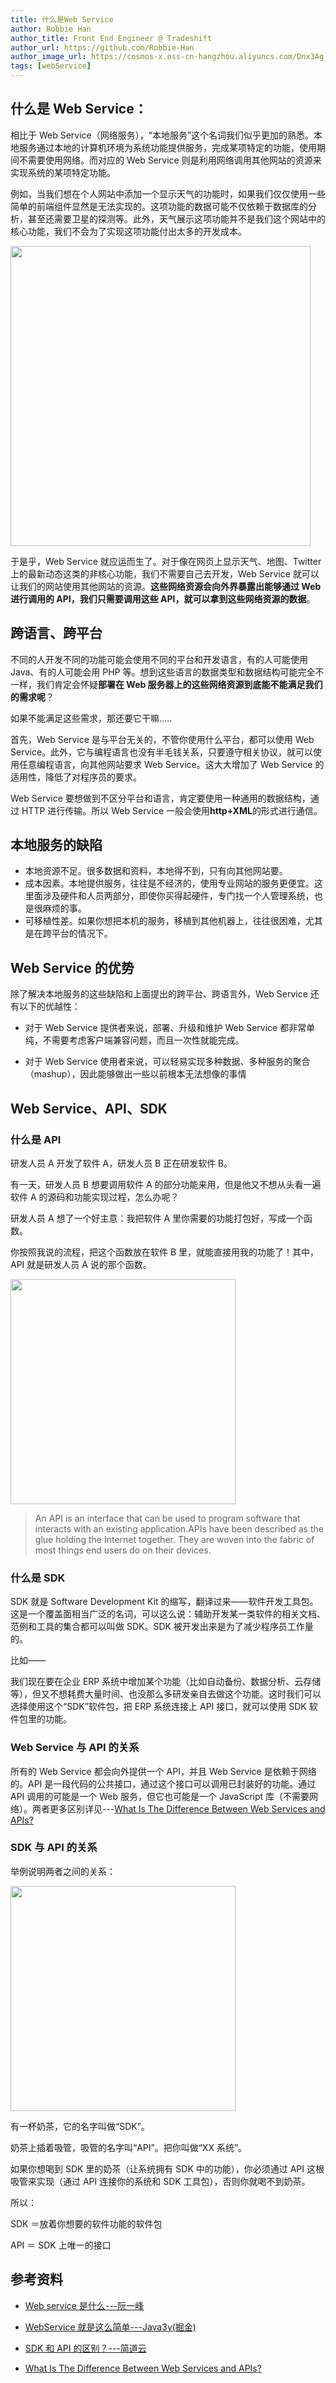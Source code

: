 ```yaml
---
title: 什么是Web Service
author: Robbie Han
author_title: Front End Engineer @ Tradeshift
author_url: https://github.com/Robbie-Han
author_image_url: https://cosmos-x.oss-cn-hangzhou.aliyuncs.com/Dnx3Ag.jpg
tags: [webService]
---
```


## 什么是 Web Service：

相比于 Web Service（网络服务），“本地服务”这个名词我们似乎更加的熟悉。本地服务通过本地的计算机环境为系统功能提供服务，完成某项特定的功能，使用期间不需要使用网络。而对应的 Web Service 则是利用网络调用其他网站的资源来实现系统的某项特定功能。

​ 例如，当我们想在个人网站中添加一个显示天气的功能时，如果我们仅仅使用一些简单的前端组件显然是无法实现的。这项功能的数据可能不仅依赖于数据库的分析，甚至还需要卫星的探测等。此外，天气展示这项功能并不是我们这个网站中的核心功能，我们不会为了实现这项功能付出太多的开发成本。

<Img width="480" legend="图：360导航中的天气功能" src="https://cosmos-x.oss-cn-hangzhou.aliyuncs.com/Ozb8Z0.png" />

于是乎，Web Service 就应运而生了。对于像在网页上显示天气、地图、Twitter 上的最新动态这类的非核心功能，我们不需要自己去开发，Web Service 就可以让我们的网站使用其他网站的资源。**这些网络资源会向外界暴露出能够通过 Web 进行调用的 API，我们只需要调用这些 API，就可以拿到这些网络资源的数据**。

<!--truncate-->

## 跨语言、跨平台

不同的人开发不同的功能可能会使用不同的平台和开发语言，有的人可能使用 Java、有的人可能会用 PHP 等。想到这些语言的数据类型和数据结构可能完全不一样，我们肯定会怀疑**部署在 Web 服务器上的这些网络资源到底能不能满足我们的需求呢**？

如果不能满足这些需求，那还要它干嘛.....

首先，Web Service 是与平台无关的，不管你使用什么平台，都可以使用 Web Service。此外，它与编程语言也没有半毛钱关系，只要遵守相关协议，就可以使用任意编程语言，向其他网站要求 Web Service。这大大增加了 Web Service 的适用性，降低了对程序员的要求。

Web Service 要想做到不区分平台和语言，肯定要使用一种通用的数据结构，通过 HTTP 进行传输。所以 Web Service 一般会使用**http+XML**的形式进行通信。

## 本地服务的缺陷

- 本地资源不足。很多数据和资料，本地得不到，只有向其他网站要。
- 成本因素。本地提供服务，往往是不经济的，使用专业网站的服务更便宜。这里面涉及硬件和人员两部分，即使你买得起硬件，专门找一个人管理系统，也是很麻烦的事。
- 可移植性差。如果你想把本机的服务，移植到其他机器上，往往很困难，尤其是在跨平台的情况下。

## Web Service 的优势

除了解决本地服务的这些缺陷和上面提出的跨平台、跨语言外，Web Service 还有以下的优越性：

- 对于 Web Service 提供者来说，部署、升级和维护 Web Service 都非常单纯，不需要考虑客户端兼容问题，而且一次性就能完成。

- 对于 Web Service 使用者来说，可以轻易实现多种数据、多种服务的聚合（mashup），因此能够做出一些以前根本无法想像的事情

## Web Service、API、SDK

### 什么是 API

研发人员 A 开发了软件 A，研发人员 B 正在研发软件 B。

有一天，研发人员 B 想要调用软件 A 的部分功能来用，但是他又不想从头看一遍软件 A 的源码和功能实现过程，怎么办呢？

研发人员 A 想了一个好主意：我把软件 A 里你需要的功能打包好，写成一个函数。

你按照我说的流程，把这个函数放在软件 B 里，就能直接用我的功能了！其中，API 就是研发人员 A 说的那个函数。

<Img width="360" legend="图：研发人员A和研发人员B交互示意图" src="https://cosmos-x.oss-cn-hangzhou.aliyuncs.com/zhWVcF.jpg" />

> An API is an interface that can be used to program software that interacts with an existing application.APIs have been described as the glue holding the Internet together. They are woven into the fabric of most things end users do on their devices.

### 什么是 SDK

SDK 就是 Software Development Kit 的缩写，翻译过来——软件开发工具包。这是一个覆盖面相当广泛的名词，可以这么说：辅助开发某一类软件的相关文档、范例和工具的集合都可以叫做 SDK。SDK 被开发出来是为了减少程序员工作量的。

比如——

我们现在要在企业 ERP 系统中增加某个功能（比如自动备份、数据分析、云存储等），但又不想耗费大量时间、也没那么多研发亲自去做这个功能。这时我们可以选择使用这个“SDK”软件包，把 ERP 系统连接上 API 接口，就可以使用 SDK 软件包里的功能。

### Web Service 与 API 的关系

所有的 Web Service 都会向外提供一个 API，并且 Web Service 是依赖于网络的。API 是一段代码的公共接口，通过这个接口可以调用已封装好的功能。通过 API 调用的可能是一个 Web 服务，但它也可能是一个 JavaScript 库（不需要网络）。两者更多区别详见---[What Is The Difference Between Web Services and APIs?](https://nordicapis.com/what-is-the-difference-between-web-services-and-apis/)

### SDK 与 API 的关系

举例说明两者之间的关系：

<Img width="360" legend="图：奶茶示例图" src="https://cosmos-x.oss-cn-hangzhou.aliyuncs.com/iPjpHO.jpg" />

有一杯奶茶，它的名字叫做“SDK”。

奶茶上插着吸管，吸管的名字叫“API”。把你叫做“XX 系统”。

如果你想喝到 SDK 里的奶茶（让系统拥有 SDK 中的功能），你必须通过 API 这根吸管来实现（通过 API 连接你的系统和 SDK 工具包），否则你就喝不到奶茶。

所以：

SDK ＝放着你想要的软件功能的软件包

API ＝ SDK 上唯一的接口

## 参考资料

- [Web service 是什么---阮一峰](http://www.ruanyifeng.com/blog/2009/08/what_is_web_service.html)

- [WebService 就是这么简单---Java3y(掘金)](https://juejin.im/post/5aadae4bf265da238a303917)

- [SDK 和 API 的区别？---简道云](https://www.zhihu.com/question/21691705/answer/770586138)

- [What Is The Difference Between Web Services and APIs?](https://nordicapis.com/what-is-the-difference-between-web-services-and-apis/)
